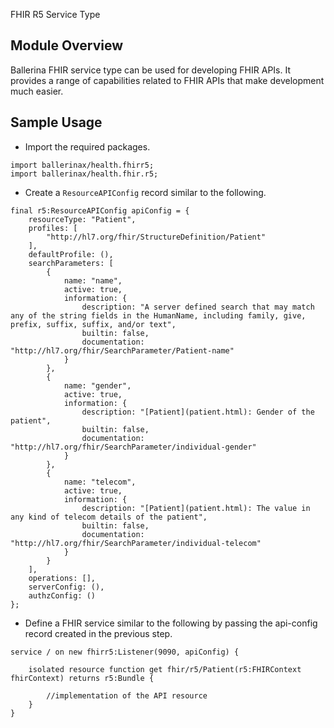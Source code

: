 FHIR R5 Service Type

## Module Overview

Ballerina FHIR service type can be used for developing FHIR APIs. It provides a range of capabilities related to FHIR APIs that make development much easier.

## Sample Usage

* Import the required packages.

```ballerina
import ballerinax/health.fhirr5; 
import ballerinax/health.fhir.r5; 
```

* Create a `ResourceAPIConfig` record similar to the following.

```ballerina
final r5:ResourceAPIConfig apiConfig = {
    resourceType: "Patient",
    profiles: [
        "http://hl7.org/fhir/StructureDefinition/Patient"
    ],
    defaultProfile: (),
    searchParameters: [
        {
            name: "name",
            active: true,
            information: {
                description: "A server defined search that may match any of the string fields in the HumanName, including family, give, prefix, suffix, suffix, and/or text",
                builtin: false,
                documentation: "http://hl7.org/fhir/SearchParameter/Patient-name"
            }
        },
        {
            name: "gender",
            active: true,
            information: {
                description: "[Patient](patient.html): Gender of the patient",
                builtin: false,
                documentation: "http://hl7.org/fhir/SearchParameter/individual-gender"
            }
        },
        {
            name: "telecom",
            active: true,
            information: {
                description: "[Patient](patient.html): The value in any kind of telecom details of the patient",
                builtin: false,
                documentation: "http://hl7.org/fhir/SearchParameter/individual-telecom"
            }
        }
    ],
    operations: [],
    serverConfig: (),
    authzConfig: ()
};
```

* Define a FHIR service similar to the following by passing the api-config record created in the previous step.

```ballerina
service / on new fhirr5:Listener(9090, apiConfig) {

    isolated resource function get fhir/r5/Patient(r5:FHIRContext fhirContext) returns r5:Bundle {

        //implementation of the API resource
    }
}
```
